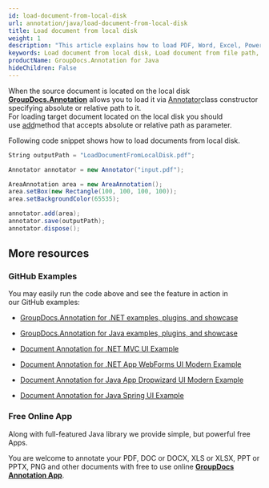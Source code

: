 ```yaml
---
id: load-document-from-local-disk
url: annotation/java/load-document-from-local-disk
title: Load document from local disk
weight: 1
description: "This article explains how to load PDF, Word, Excel, PowerPoint documents from local disk when using GroupDocs.Annotation for Java."
keywords: Load document from local disk, Load document from file path, Load document with GroupDocs.Annotation
productName: GroupDocs.Annotation for Java
hideChildren: False
---
```

When the source document is located on the local disk [**GroupDocs.Annotation**](https://products.groupdocs.com/annotation/java) allows you to load it via [Annotator](https://apireference.groupdocs.com/java/annotation/com.groupdocs.annotation/Annotator)class constructor specifying absolute or relative path to it.   
For loading target document located on the local disk you should use [add](https://apireference.groupdocs.com/java/annotation/com.groupdocs.annotation/Annotator#add(com.groupdocs.annotation.models.annotationmodels.AnnotationBase))method that accepts absolute or relative path as parameter. 

Following code snippet shows how to load documents from local disk.

```csharp
String outputPath = "LoadDocumentFromLocalDisk.pdf";

Annotator annotator = new Annotator("input.pdf");

AreaAnnotation area = new AreaAnnotation();
area.setBox(new Rectangle(100, 100, 100, 100));
area.setBackgroundColor(65535);

annotator.add(area);
annotator.save(outputPath);
annotator.dispose();
```

## More resources

### GitHub Examples

You may easily run the code above and see the feature in action in our GitHub examples:

*   [GroupDocs.Annotation for .NET examples, plugins, and showcase](https://github.com/groupdocs-annotation/GroupDocs.Annotation-for-.NET)
    
*   [GroupDocs.Annotation for Java examples, plugins, and showcase](https://github.com/groupdocs-annotation/GroupDocs.Annotation-for-Java)
    
*   [Document Annotation for .NET MVC UI Example](https://github.com/groupdocs-annotation/GroupDocs.Annotation-for-.NET-MVC) 
    
*   [Document Annotation for .NET App WebForms UI Modern Example](https://github.com/groupdocs-annotation/GroupDocs.Annotation-for-.NET-WebForms)
    
*   [Document Annotation for Java App Dropwizard UI Modern Example](https://github.com/groupdocs-annotation/GroupDocs.Annotation-for-Java-Dropwizard)
    
*   [Document Annotation for Java Spring UI Example](https://github.com/groupdocs-annotation/GroupDocs.Annotation-for-Java-Spring)
    

### Free Online App

Along with full-featured Java library we provide simple, but powerful free Apps.

You are welcome to annotate your PDF, DOC or DOCX, XLS or XLSX, PPT or PPTX, PNG and other documents with free to use online **[GroupDocs Annotation App](https://products.groupdocs.app/annotation)**.
